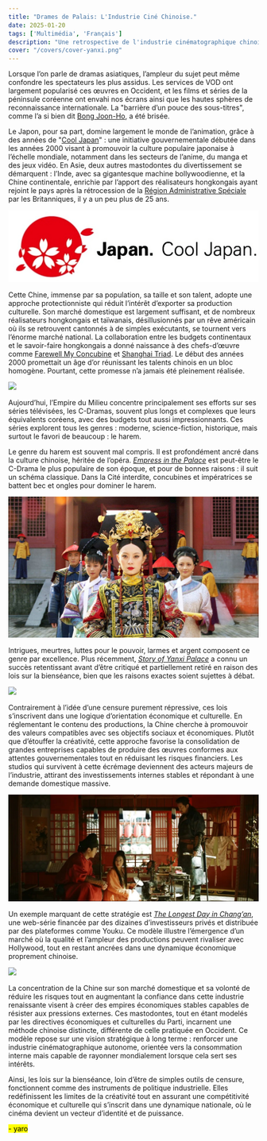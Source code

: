 ```yaml
---
title: "Drames de Palais: L'Industrie Ciné Chinoise."
date: 2025-01-20
tags: ['Multimédia', 'Français']  
description: "Une retrospective de l'industrie cinématographique chinoise après la rétrocession."
cover: "/covers/cover-yanxi.png"
---
```

Lorsque l’on parle de dramas asiatiques, l’ampleur du sujet peut même confondre les spectateurs les plus assidus. Les services de VOD ont largement popularisé ces œuvres en Occident, et les films et séries de la péninsule coréenne ont envahi nos écrans ainsi que les hautes sphères de reconnaissance internationale. La "barrière d’un pouce des sous-titres", comme l’a si bien dit [Bong Joon-Ho](https://en.wikipedia.org/wiki/Bong_Joon-ho), a été brisée.

Le Japon, pour sa part, domine largement le monde de l’animation, grâce à des années de "[Cool Japan](https://www.cao.go.jp/cool_japan/english/pdf/published_document3.pdf)" : une initiative gouvernementale débutée dans les années 2000 visant à promouvoir la culture populaire japonaise à l’échelle mondiale, notamment dans les secteurs de l’anime, du manga et des jeux vidéo. En Asie, deux autres mastodontes du divertissement se démarquent : l’Inde, avec sa gigantesque machine bollywoodienne, et la Chine continentale, enrichie par l’apport des réalisateurs hongkongais ayant rejoint le pays après la rétrocession de la [Région Administrative Spéciale](https://fr.wikipedia.org/wiki/Région_administrative_spéciale_(Chine)) par les Britanniques, il y a un peu plus de 25 ans.

![](image-219.png)

Cette Chine, immense par sa population, sa taille et son talent, adopte une approche protectionniste qui réduit l’intérêt d’exporter sa production culturelle. Son marché domestique est largement suffisant, et de nombreux réalisateurs hongkongais et taïwanais, désillusionnés par un rêve américain où ils se retrouvent cantonnés à de simples exécutants, se tournent vers l’énorme marché national. La collaboration entre les budgets continentaux et le savoir-faire hongkongais a donné naissance à des chefs-d’œuvre comme [Farewell My Concubine](https://mydramalist.com/3646-farewell-my-concubine) et [Shanghai Triad](https://mydramalist.com/9858-shanghai-triad). Le début des années 2000 promettait un âge d’or réunissant les talents chinois en un bloc homogène. Pourtant, cette promesse n’a jamais été pleinement réalisée.

![](image-220.png)

Aujourd’hui, l’Empire du Milieu concentre principalement ses efforts sur ses séries télévisées, les C-Dramas, souvent plus longs et complexes que leurs équivalents coréens, avec des budgets tout aussi impressionnants. Ces séries explorent tous les genres : moderne, science-fiction, historique, mais surtout le favori de beaucoup : le harem.

Le genre du harem est souvent mal compris. Il est profondément ancré dans la culture chinoise, héritée de l’opéra. [*Empress in the Palace*](https://mydramalist.com/4474-legend-of-concubine-zhen-huan) est peut-être le C-Drama le plus populaire de son époque, et pour de bonnes raisons : il suit un schéma classique. Dans la Cité interdite, concubines et impératrices se battent bec et ongles pour dominer le harem.

![](image-221.png)

Intrigues, meurtres, luttes pour le pouvoir, larmes et argent composent ce genre par excellence. Plus récemment, [*Story of Yanxi Palace*](https://mydramalist.com/28565-the-tale-of-yanxi-palace) a connu un succès retentissant avant d’être critiqué et partiellement retiré en raison des lois sur la bienséance, bien que les raisons exactes soient sujettes à débat.

![](image-222.png)

Contrairement à l’idée d’une censure purement répressive, ces lois s’inscrivent dans une logique d’orientation économique et culturelle. En réglementant le contenu des productions, la Chine cherche à promouvoir des valeurs compatibles avec ses objectifs sociaux et économiques. Plutôt que d’étouffer la créativité, cette approche favorise la consolidation de grandes entreprises capables de produire des œuvres conformes aux attentes gouvernementales tout en réduisant les risques financiers. Les studios qui survivent à cette écrémage deviennent des acteurs majeurs de l’industrie, attirant des investissements internes stables et répondant à une demande domestique massive.

![](image-224.png)

Un exemple marquant de cette stratégie est [*The Longest Day in Chang’an*](https://mydramalist.com/28435-the-longest-day-in-chang-an), une web-série financée par des dizaines d’investisseurs privés et distribuée par des plateformes comme Youku. Ce modèle illustre l’émergence d’un marché où la qualité et l’ampleur des productions peuvent rivaliser avec Hollywood, tout en restant ancrées dans une dynamique économique proprement chinoise.

![](image-223.png)

La concentration de la Chine sur son marché domestique et sa volonté de réduire les risques tout en augmentant la confiance dans cette industrie renaissante visent à créer des empires économiques stables capables de résister aux pressions externes. Ces mastodontes, tout en étant modelés par les directives économiques et culturelles du Parti, incarnent une méthode chinoise distincte, différente de celle pratiquée en Occident. Ce modèle repose sur une vision stratégique à long terme : renforcer une industrie cinématographique autonome, orientée vers la consommation interne mais capable de rayonner mondialement lorsque cela sert ses intérêts.

Ainsi, les lois sur la bienséance, loin d’être de simples outils de censure, fonctionnent comme des instruments de politique industrielle. Elles redéfinissent les limites de la créativité tout en assurant une compétitivité économique et culturelle qui s’inscrit dans une dynamique nationale, où le cinéma devient un vecteur d’identité et de puissance.

<mark>- yaro</mark>